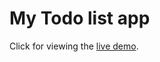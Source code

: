 # My Todo list app

Click for viewing the [live demo](https://my-todo-list-hussain-hamim.vercel.app/).






